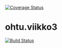[![Coverage Status](https://coveralls.io/repos/github/ahjyrkia/ohtu-viikko1/badge.svg?branch=master)](https://coveralls.io/github/ahjyrkia/ohtu-viikko1?branch=master)

# ohtu.viikko3
[![Build Status](https://travis-ci.org/ahjyrkia/ohtu.viikko3.svg?branch=master)](https://travis-ci.org/ahjyrkia/ohtu.viikko3)

